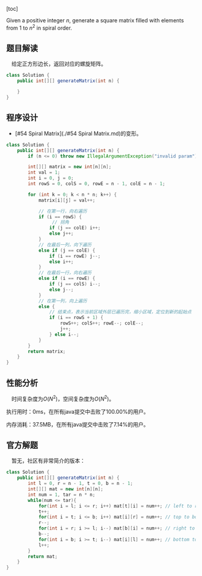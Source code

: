 [toc]

Given a positive integer $n$, generate a square matrix filled with elements from $1$ to $n^2$ in spiral order.



## 题目解读

&emsp;给定正方形边长，返回对应的螺旋矩阵。

```java
class Solution {
    public int[][] generateMatrix(int n) {

    }
}
```

## 程序设计

* [#54 Spiral Matrix](./#54 Spiral Matrix.md)的变形。

```java
class Solution {
    public int[][] generateMatrix(int n) {
        if (n <= 0) throw new IllegalArgumentException("invalid param");

        int[][] matrix = new int[n][n];
        int val = 1;
        int i = 0, j = 0;
        int rowS = 0, colS = 0, rowE = n - 1, colE = n - 1;

        for (int k = 0; k < n * n; k++) {
            matrix[i][j] = val++;

            // 在第一行，向右遍历
            if (i == rowS) {
                 // 拐角
                if (j == colE) i++;
                else j++;
            }
            // 在最后一列，向下遍历
            else if (j == colE) {
                if (i == rowE) j--;
                else i++;
            }
            // 在最后一行，向右遍历
            else if (i == rowE) {
                if (j == colS) i--;
                else j--; 
            }
            // 在第一列，向上遍历
            else {
                // 结束点，表示当前区域外层已遍历完，缩小区域，定位到新的起始点
                if (i == rowS + 1) {
                    rowS++; colS++; rowE--; colE--;
                    j++;
                } else i--;
            }
        }
        return matrix;
    }
}
```

## 性能分析

&emsp;时间复杂度为$O(N^2)$，空间复杂度为$O(N^2)$。

执行用时：0ms，在所有java提交中击败了100.00%的用户。

内存消耗：37.5MB，在所有java提交中击败了7.14%的用户。

## 官方解题

&emsp;暂无，社区有非常简介的版本：

```java
class Solution {
    public int[][] generateMatrix(int n) {
        int l = 0, r = n - 1, t = 0, b = n - 1;
        int[][] mat = new int[n][n];
        int num = 1, tar = n * n;
        while(num <= tar){
            for(int i = l; i <= r; i++) mat[t][i] = num++; // left to right.
            t++;
            for(int i = t; i <= b; i++) mat[i][r] = num++; // top to bottom.
            r--;
            for(int i = r; i >= l; i--) mat[b][i] = num++; // right to left.
            b--;
            for(int i = b; i >= t; i--) mat[i][l] = num++; // bottom to top.
            l++;
        }
        return mat;
    }
}
```